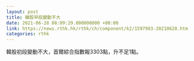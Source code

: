 ```yaml
---
layout: post
title: 韓股早段變動不大
date: 2021-06-28 08:09:29.000000000 +08:00
link: https://news.rthk.hk/rthk/ch/component/k2/1597983-20210628.htm
categories: rthk
---
```


韓股初段變動不大，首爾綜合指數報3303點，升不足1點。
